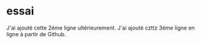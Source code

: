 # essai
J'ai ajouté cette 2éme ligne ultérieurement.
J'ai ajouté czttz 3éme ligne en ligne à partir de Github.
